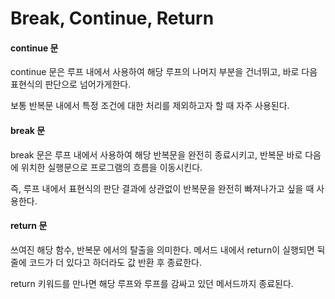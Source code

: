 # Break, Continue, Return

#### continue 문

continue 문은 루프 내에서 사용하여 해당 루프의 나머지 부분을 건너뛰고, 바로 다음 표현식의 판단으로 넘어가게한다.

보통 반복문 내에서 특정 조건에 대한 처리를 제외하고자 할 때 자주 사용된다.

#### break 문

break 문은 루프 내에서 사용하여 해당 반복문을 완전히 종료시키고, 반복문 바로 다음에 위치한 실행문으로 프로그램의 흐름을 이동시킨다.

즉, 루프 내에서 표현식의 판단 결과에 상관없이 반복문을 완전히 빠져나가고 싶을 때 사용한다.

#### return 문

쓰여진 해당 함수, 반복문 에서의 탈출을 의미한다. 메서드 내에서 return이 실행되면 뒥 줄에 코드가 더 있다고 하더라도 값 반환 후 종료한다.

return 키워드를 만나면 해당 루프와 루프를 감싸고 있던 메서드까지 종료된다.